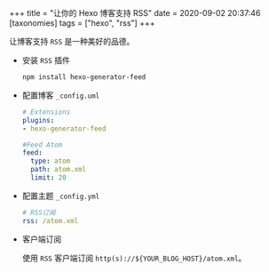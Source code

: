 +++
title = "让你的 Hexo 博客支持 RSS"
date = 2020-09-02 20:37:46
[taxonomies]
tags = ["hexo", "rss"]
+++

让博客支持 `RSS` 是一种美好的品德。

* 安装 `RSS` 插件

    ``` bash
    npm install hexo-generator-feed
    ```

* 配置博客 `_config.uml`

    ``` yml
    # Extensions
    plugins:
    - hexo-generator-feed

    #Feed Atom
    feed:
      type: atom
      path: atom.xml
      limit: 20
    ```

* 配置主题 `_config.yml`

    ``` yml
    # RSS订阅
    rss: /atom.xml
    ```

* 客户端订阅

    使用 `RSS` 客户端订阅 `http(s)://${YOUR_BLOG_HOST}/atom.xml`。
